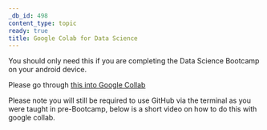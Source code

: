 ```yaml
---
_db_id: 498
content_type: topic
ready: true
title: Google Colab for Data Science
---
```


You should only need this if you are completing the Data Science Bootcamp on your android device.

Please go through [this into Google Collab](https://colab.research.google.com/notebooks/intro.ipynb#recent=true)

Please note you will still be required to use GitHub via the terminal as you were taught in pre-Bootcamp, below is a short video on how to do this with google collab.
